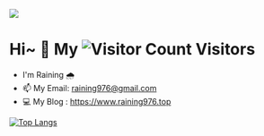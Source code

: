 ![](https://github.com/raining976/raining976/blob/output/github-snake.gif?raw=true)


# Hi~ 👋 **My** ![Visitor Count](https://profile-counter.glitch.me/yogurt-alpaca/count.svg) **Visitors**

- I'm Raining 🌧️
- 📫 My Email: raining976@gmail.com
- 💻 My Blog : https://www.raining976.top

[![Top Langs](https://github-readme-stats.vercel.app/api/top-langs/?username=raining976&layout=compact)](https://github.com/anuraghazra/github-readme-stats)


